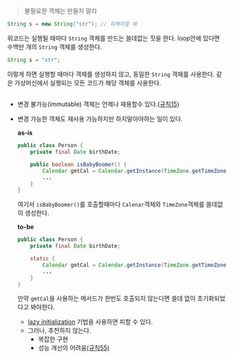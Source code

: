 > 불필요한 객체는 만들지 말라

```java
String s = new String("str"); // 피해야할 예
```

위코드는 실행될 때마다 `String` 객체를 만드는 쓸데없는 짓을 한다. loop안에 있다면 수백만 개의 `String` 객체를 생성한다.

```java
String s = "str";
```

이렇게 하면 실행할 때마다 객체를 생성하지 않고, 동일한 `String` 객체를 사용한다. 같은 가상머신에서 실행되는 모든 코드가 해당 객체를 사용한다.

## 

- 변경 불가능(immutable) 객체는 언제나 재용할수 있다.([규칙15](#item15))
- 변경 가능한 객체도 재사용 가능하지만 하지말아야하는 일이 있다.
	
	**as-is**

	```java
	public class Person {
		private final Date birthDate;

		public boolean isBabyBoomer() {
			Calendar gmtCal = Calendar.getInstance(TimeZone.getTimeZone("GMT"));
			...
		}
	}
	```

	여기서 `isBabyBoomer()`를 호출할때마다 `Calenar`객체와 `TimeZone`객체를 쓸데없이 생성한다.

	**to-be**

	```java
	public class Person {
		private final Date birthDate;

		static {
			Calendar gmtCal = Calendar.getInstance(TimeZone.getTimeZone("GMT"));
			...
		}
	}
	```

	만약 `gmtCal`을 사용하는 메서드가 한번도 호출되지 않는다면 쓸데 없이 초기화되었다고 봐야한다. 

	- [lazy initialization](#item71) 기법을 사용하면 피할 수 있다.
	- 그러나, 추천하지 않는다.
		- 복잡한 구현
		- 성능 개선의 어려움[(규칙55)](#item55)

